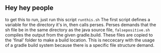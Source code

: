 ## Hey hey people
to get this to run, just run this script
```runthis.sh```
The first script defines a variable for the directory it's in, then calls
perses. Perses demands that the sh file be in the same directory as the java
source file, ```falsepositive.sh``` compiles the output from the given
gradle.build. These files are copied to the 'final' folder to make a build
location. This is neccecary with the usage of a gradle build system because
there is a specific file structure demand.
